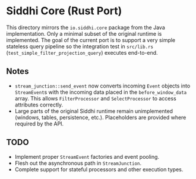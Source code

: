 # Siddhi Core (Rust Port)

This directory mirrors the `io.siddhi.core` package from the Java
implementation.  Only a minimal subset of the original runtime is
implemented.  The goal of the current port is to support a very simple
stateless query pipeline so the integration test in `src/lib.rs`
(`test_simple_filter_projection_query`) executes end-to-end.

## Notes

* `stream_junction::send_event` now converts incoming `Event` objects
  into `StreamEvent`s with the incoming data placed in the
  `before_window_data` array.  This allows `FilterProcessor` and
  `SelectProcessor` to access attributes correctly.
* Large parts of the original Siddhi runtime remain unimplemented
  (windows, tables, persistence, etc.).  Placeholders are provided where
  required by the API.

## TODO

* Implement proper `StreamEvent` factories and event pooling.
* Flesh out the asynchronous path in `StreamJunction`.
* Complete support for stateful processors and other execution types.
